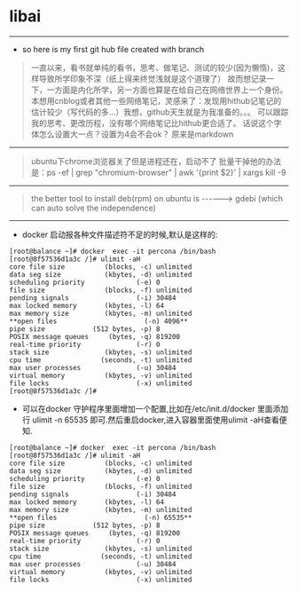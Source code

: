 # libai

***

* so here is my first git hub file created with branch

 > 一直以来，看书就单纯的看书，思考、做笔记、测试的较少(因为懒惰)，这样导致所学印象不深（纸上得来终觉浅就是这个道理了）
故而想记录一下，一方面是内化所学，另一方面也算是在给自己在网络世界上一个身份。
本想用cnblog或者其他一些网络笔记，灵感来了：发现用hithub记笔记的估计较少（写代码的多...）我想，github天生就是为我准备的。。。
可以跟踪我的思考、更改历程，没有哪个网络笔记比hithub更合适了。
话说这个字体怎么设置大一点？设置为4会不会ok？ 原来是markdown

***

> ubuntu下chrome浏览器关了但是进程还在，启动不了
批量干掉他的办法是：ps -ef | grep "chromium-browser" | awk '{print $2}' | xargs kill -9

***

> the better tool to install deb(rpm) on ubuntu is ------> gdebi (which can auto solve the independence)

***

* docker 启动报各种文件描述符不足的时候,默认是这样的: 

```
[root@balance ~]# docker  exec -it percona /bin/bash 
[root@8f57536d1a3c /]# ulimit -aH
core file size          (blocks, -c) unlimited
data seg size           (kbytes, -d) unlimited
scheduling priority             (-e) 0
file size               (blocks, -f) unlimited
pending signals                 (-i) 30484
max locked memory       (kbytes, -l) 64
max memory size         (kbytes, -m) unlimited
**open files                      (-n) 4096**
pipe size            (512 bytes, -p) 8
POSIX message queues     (bytes, -q) 819200
real-time priority              (-r) 0
stack size              (kbytes, -s) unlimited
cpu time               (seconds, -t) unlimited
max user processes              (-u) 30484
virtual memory          (kbytes, -v) unlimited
file locks                      (-x) unlimited
[root@8f57536d1a3c /]# 
```

* 可以在docker 守护程序里面增加一个配置,比如在/etc/init.d/docker 里面添加行 ulimit -n 65535  即可.然后重启docker,进入容器里面使用ulimit -aH查看便知.

```
[root@balance ~]# docker  exec -it percona /bin/bash
[root@8f57536d1a3c /]# ulimit -aH
core file size          (blocks, -c) unlimited
data seg size           (kbytes, -d) unlimited
scheduling priority             (-e) 0
file size               (blocks, -f) unlimited
pending signals                 (-i) 30484
max locked memory       (kbytes, -l) 64
max memory size         (kbytes, -m) unlimited
**open files                      (-n) 65535**
pipe size            (512 bytes, -p) 8
POSIX message queues     (bytes, -q) 819200
real-time priority              (-r) 0
stack size              (kbytes, -s) unlimited
cpu time               (seconds, -t) unlimited 
max user processes              (-u) 30484 
virtual memory          (kbytes, -v) unlimited 
file locks                      (-x) unlimited 
```
